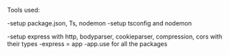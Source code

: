 Tools used:


-setup package.json, Ts, nodemon
-setup tsconfig and nodemon

-setup express with http, bodyparser, cookieparser, compression, cors with their types
-express = app
-app.use for all the packages